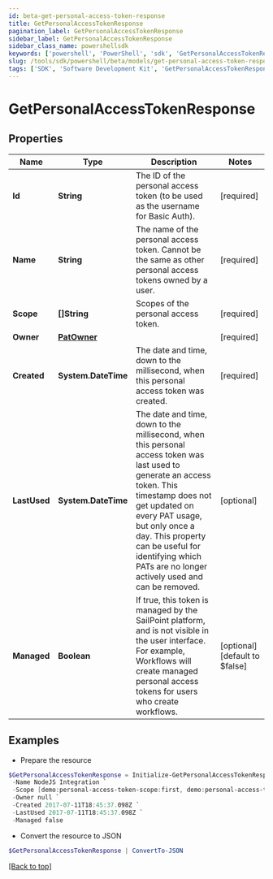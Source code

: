 ```yaml
---
id: beta-get-personal-access-token-response
title: GetPersonalAccessTokenResponse
pagination_label: GetPersonalAccessTokenResponse
sidebar_label: GetPersonalAccessTokenResponse
sidebar_class_name: powershellsdk
keywords: ['powershell', 'PowerShell', 'sdk', 'GetPersonalAccessTokenResponse', 'BetaGetPersonalAccessTokenResponse'] 
slug: /tools/sdk/powershell/beta/models/get-personal-access-token-response
tags: ['SDK', 'Software Development Kit', 'GetPersonalAccessTokenResponse', 'BetaGetPersonalAccessTokenResponse']
---
```



# GetPersonalAccessTokenResponse

## Properties

Name | Type | Description | Notes
------------ | ------------- | ------------- | -------------
**Id** | **String** | The ID of the personal access token (to be used as the username for Basic Auth). | [required]
**Name** | **String** | The name of the personal access token. Cannot be the same as other personal access tokens owned by a user. | [required]
**Scope** | **[]String** | Scopes of the personal  access token. | [required]
**Owner** | [**PatOwner**](pat-owner) |  | [required]
**Created** | **System.DateTime** | The date and time, down to the millisecond, when this personal access token was created. | [required]
**LastUsed** | **System.DateTime** | The date and time, down to the millisecond, when this personal access token was last used to generate an access token. This timestamp does not get updated on every PAT usage, but only once a day. This property can be useful for identifying which PATs are no longer actively used and can be removed. | [optional] 
**Managed** | **Boolean** | If true, this token is managed by the SailPoint platform, and is not visible in the user interface. For example, Workflows will create managed personal access tokens for users who create workflows. | [optional] [default to $false]

## Examples

- Prepare the resource
```powershell
$GetPersonalAccessTokenResponse = Initialize-GetPersonalAccessTokenResponse  -Id 86f1dc6fe8f54414950454cbb11278fa `
 -Name NodeJS Integration `
 -Scope [demo:personal-access-token-scope:first, demo:personal-access-token-scope:second] `
 -Owner null `
 -Created 2017-07-11T18:45:37.098Z `
 -LastUsed 2017-07-11T18:45:37.098Z `
 -Managed false
```

- Convert the resource to JSON
```powershell
$GetPersonalAccessTokenResponse | ConvertTo-JSON
```


[[Back to top]](#) 

